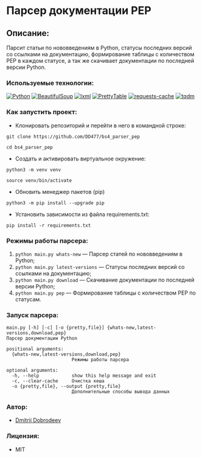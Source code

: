 # Парсер документации PEP

## Описание:
Парсит статьи по нововведениям в Python, статусы последних версий со ссылками на документацию, формирование таблицы с количеством PEP в каждом статусе, а так же скачивает документации по последней версии Python.

### Используемые технологии:

[![Python](https://img.shields.io/badge/-Python%203.10.4-464646?style=flat-square&logo=Python)](https://www.python.org/)
[![BeautifulSoup](https://img.shields.io/badge/-BeautifulSoup%204.9.3-464646?style=flat-square)](https://pypi.org/project/beautifulsoup4/)
[![lxml](https://img.shields.io/badge/-lxml%204.6.3-464646?style=flat-square)](https://pypi.org/project/lxml/)
[![PrettyTable](https://img.shields.io/badge/-PrettyTable%202.1.0-464646?style=flat-square)](https://pypi.org/project/prettytable/)
[![requests-cache](https://img.shields.io/badge/-requests_cache%200.6.3-464646?style=flat-square)](https://pypi.org/project/requests-cache/)
[![tqdm](https://img.shields.io/badge/-tqdm%204.64.0-464646?style=flat-square)](https://pypi.org/project/tqdm/)

### Как запустить проект:

- Клонировать репозиторий и перейти в него в командной строке:
```
git clone https://github.com/DD477/bs4_parser_pep
```
```
cd bs4_parser_pep
```

- Cоздать и активировать виртуальное окружение:

```
python3 -m venv venv
```
```
source venv/bin/activate
```

- Обновить менеджер пакетов (pip) 

```
python3 -m pip install --upgrade pip
```


- Установить зависимости из файла requirements.txt:

```
pip install -r requirements.txt
```

### Режимы работы парсера:
1. ```python main.py whats-new``` — Парсер статей по нововведениям в Python;
2. ```python main.py latest-versions``` — Статусы последних версий со ссылками на документацию;
3. ```python main.py download``` — Скачивание документации по последней версии Python;
4. ```python main.py pep``` — Формирование таблицы с количеством PEP по статусам.


### Запуск парсера:
```
main.py [-h] [-c] [-o {pretty,file}] {whats-new,latest-versions,download,pep}
Парсер документации Python

positional arguments:
  {whats-new,latest-versions,download,pep}
                        Режимы работы парсера

optional arguments:
  -h, --help            show this help message and exit
  -c, --clear-cache     Очистка кеша
  -o {pretty,file}, --output {pretty,file}
                        Дополнительные способы вывода данных
```

### Автор:

- [Dmitrii Dobrodeev](https://github.com/DD477)

### Лицензия:
- MIT
